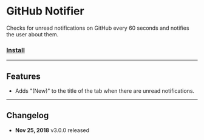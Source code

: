 # GitHub Notifier

Checks for unread notifications on GitHub every 60 seconds and notifies the user about them.

### [Install](https://raw.githubusercontent.com/gsrafael01/monkey-scripts/3.0.0/scripts/github-notifier/github-notifier.user.js)

---

## Features

* Adds "(New)" to the title of the tab when there are unread notifications.

---

## Changelog

* **Nov 25, 2018** v3.0.0 released